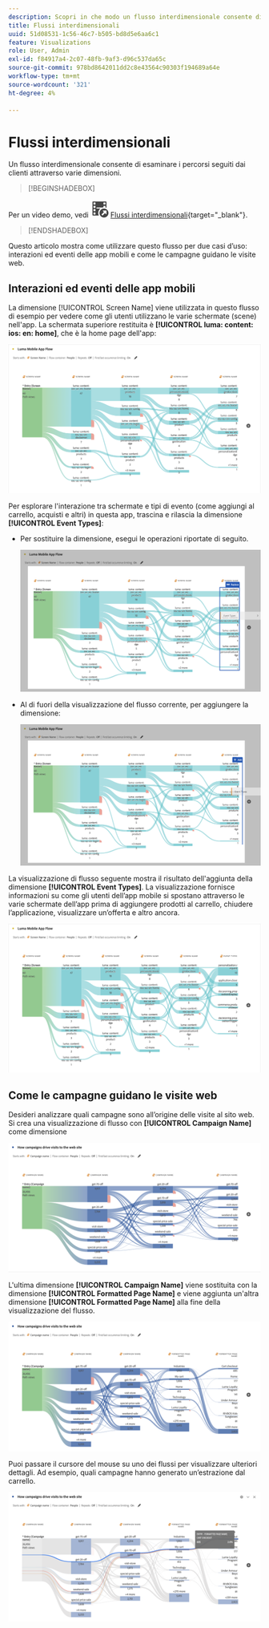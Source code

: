 ```yaml
---
description: Scopri in che modo un flusso interdimensionale consente di esaminare i percorsi seguiti dagli utenti attraverso varie dimensioni.
title: Flussi interdimensionali
uuid: 51d08531-1c56-46c7-b505-bd8d5e6aa6c1
feature: Visualizations
role: User, Admin
exl-id: f84917a4-2c07-48fb-9af3-d96c537da65c
source-git-commit: 978bd8642011dd2c8e43564c90303f194689a64e
workflow-type: tm+mt
source-wordcount: '321'
ht-degree: 4%

---
```


# Flussi interdimensionali

Un flusso interdimensionale consente di esaminare i percorsi seguiti dai clienti attraverso varie dimensioni.

>[!BEGINSHADEBOX]

Per un video demo, vedi ![VideoCheckedOut](/help/assets/icons/VideoCheckedOut.svg) [Flussi interdimensionali](https://video.tv.adobe.com/v/329409?quality=12&learn=on&captions=ita){target="_blank"}.

>[!ENDSHADEBOX]

Questo articolo mostra come utilizzare questo flusso per due casi d’uso: interazioni ed eventi delle app mobili e come le campagne guidano le visite web.

## Interazioni ed eventi delle app mobili

La dimensione [!UICONTROL Screen Name] viene utilizzata in questo flusso di esempio per vedere come gli utenti utilizzano le varie schermate (scene) nell&#39;app. La schermata superiore restituita è **[!UICONTROL luma: content: ios: en: home]**, che è la home page dell&#39;app:

![Un flusso che mostra l&#39;elemento aggiunto.](assets/flowapp.png)

Per esplorare l&#39;interazione tra schermate e tipi di evento (come aggiungi al carrello, acquisti e altri) in questa app, trascina e rilascia la dimensione **[!UICONTROL Event Types]**:

* Per sostituire la dimensione, esegui le operazioni riportate di seguito.

  ![Flusso che mostra la dimensione Pagina trascinata in più aree.](assets/flowapp-replace.png)

* Al di fuori della visualizzazione del flusso corrente, per aggiungere la dimensione:

  ![Flusso che mostra la dimensione Pagina trascinata nello spazio vuoto alla fine.](assets/flowapp-add.png)

La visualizzazione di flusso seguente mostra il risultato dell&#39;aggiunta della dimensione **[!UICONTROL Event Types]**. La visualizzazione fornisce informazioni su come gli utenti dell’app mobile si spostano attraverso le varie schermate dell’app prima di aggiungere prodotti al carrello, chiudere l’applicazione, visualizzare un’offerta e altro ancora.

![Un fLow che mostra i risultati della dimensione Pagina nella parte superiore dell&#39;elenco.](assets/flowapp-result.png)

## Come le campagne guidano le visite web

Desideri analizzare quali campagne sono all’origine delle visite al sito web. Si crea una visualizzazione di flusso con **[!UICONTROL Campaign Name]** come dimensione

![Dimensione nome campagna Web flusso](assets/flowweb.png)

L&#39;ultima dimensione **[!UICONTROL Campaign Name]** viene sostituita con la dimensione **[!UICONTROL Formatted Page Name]** e viene aggiunta un&#39;altra dimensione **[!UICONTROL Formatted Page Name]** alla fine della visualizzazione del flusso.

![Nome campagna Web di flusso e dimensione pagina Web](assets/flowweb-replace.png)

Puoi passare il cursore del mouse su uno dei flussi per visualizzare ulteriori dettagli. Ad esempio, quali campagne hanno generato un’estrazione dal carrello.

![Passaggio del mouse sul nome della campagna Web e sulla dimensione della pagina Web](assets/flowweb-hover.png)
